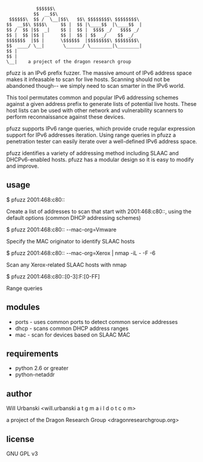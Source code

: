 ```
           $$$$$$\                                
          $$  __$$\                               
 $$$$$$\  $$ /  \__|$$\   $$\ $$$$$$$$\ $$$$$$$$\ 
$$  __$$\ $$$$\     $$ |  $$ |\____$$  |\____$$  |
$$ /  $$ |$$  _|    $$ |  $$ |  $$$$ _/   $$$$ _/ 
$$ |  $$ |$$ |      $$ |  $$ | $$  _/    $$  _/   
$$$$$$$  |$$ |      \$$$$$$  |$$$$$$$$\ $$$$$$$$\ 
$$  ____/ \__|       \______/ \________|\________|
$$ |                                              
$$ |                                              
\__|	a project of the dragon research group                                              
```

pfuzz is an IPv6 prefix fuzzer. The massive amount of IPv6 address space makes it infeasable to scan for live hosts. Scanning should not be abandoned though-- we simply need to scan smarter in the IPv6 world. 

This tool permutates common and popular IPv6 addressing schemes against a given address prefix to generate lists of potential live hosts. These host lists can be used with other network and vulnerability scanners to perform reconnaissance against these devices.

pfuzz supports IPv6 range queries, which provide crude regular expression support for IPv6 addresses iteration. Using range queries in pfuzz a penetration tester can easily iterate over a well-defined IPv6 address space.

pfuzz identifies a variety of addressing method including SLAAC and DHCPv6-enabled hosts. pfuzz has a modular design so it is easy to modify and improve.

usage
------

$ pfuzz 2001:468:c80::

Create a list of addresses to scan that start with 2001:468:c80::, using the default options (common DHCP addressing schemes)


$ pfuzz 2001:468:c80:: --mac-org=Vmware

Specify the MAC originator to identify SLAAC hosts


$ pfuzz 2001:468:c80:: --mac-org=Xerox | nmap -iL - -F -6

Scan any Xerox-related SLAAC hosts with nmap


$ pfuzz 2001:468:c80::[0-3]:F:[0-FF]

Range queries

modules
--------
* ports - uses common ports to detect common service addresses
* dhcp - scans common DHCP address ranges
* mac - scan for devices based on SLAAC MAC

requirements
--------------
* python 2.6 or greater
* python-netaddr



author
-------
Will Urbanski <will.urbanski a t g m a i l d o t c o m>

a project of the Dragon Research Group <dragonresearchgroup.org>

license
-------
GNU GPL v3
